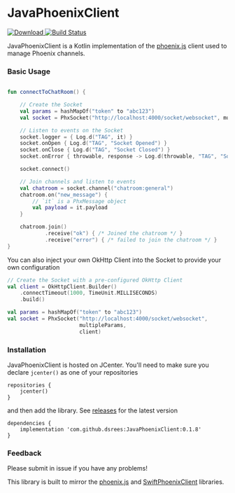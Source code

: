 # JavaPhoenixClient

[ ![Download](https://api.bintray.com/packages/drees/java-phoenix-client/JavaPhoenixClient/images/download.svg) ](https://bintray.com/drees/java-phoenix-client/JavaPhoenixClient/_latestVersion)
[![Build Status](https://travis-ci.com/dsrees/JavaPhoenixClient.svg?branch=master)](https://travis-ci.com/dsrees/JavaPhoenixClient)


JavaPhoenixClient is a Kotlin implementation of the [phoenix.js](https://hexdocs.pm/phoenix/js/) client used to manage Phoenix channels.


### Basic Usage

```kotlin

fun connectToChatRoom() {

    // Create the Socket
    val params = hashMapOf("token" to "abc123")
    val socket = PhxSocket("http://localhost:4000/socket/websocket", multipleParams)

    // Listen to events on the Socket
    socket.logger = { Log.d("TAG", it) }
    socket.onOpen { Log.d("TAG", "Socket Opened") }
    socket.onClose { Log.d("TAG", "Socket Closed") }
    socket.onError { throwable, response -> Log.d(throwable, "TAG", "Socket Error ${response?.code}") }

    socket.connect()

    // Join channels and listen to events
    val chatroom = socket.channel("chatroom:general")
    chatroom.on("new_message") {
        // `it` is a PhxMessage object
        val payload = it.payload
    }

    chatroom.join()
            .receive("ok") { /* Joined the chatroom */ }
            .receive("error") { /* failed to join the chatroom */ }
}
```

You can also inject your own OkHttp Client into the Socket to provide your own configuration
```kotlin
// Create the Socket with a pre-configured OkHttp Client
val client = OkHttpClient.Builder()
    .connectTimeout(1000, TimeUnit.MILLISECONDS)
    .build()

val params = hashMapOf("token" to "abc123")
val socket = PhxSocket("http://localhost:4000/socket/websocket",
                       multipleParams,
                       client)
```


### Installation

JavaPhoenixClient is hosted on JCenter. You'll need to make sure you declare `jcenter()` as one of your repositories

```
repositories {
    jcenter()
}
```

and then add the library. See [releases](https://github.com/dsrees/JavaPhoenixClient/releases) for the latest version
```$xslt
dependencies {
    implementation 'com.github.dsrees:JavaPhoenixClient:0.1.8'
}
```


### Feedback
Please submit in issue if you have any problems!


This library is built to mirror the [phoenix.js](https://hexdocs.pm/phoenix/js/) and [SwiftPhoenixClient](https://github.com/davidstump/SwiftPhoenixClient) libraries.
